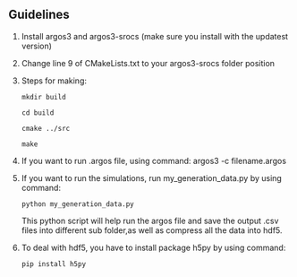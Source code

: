 ## Guidelines
1. Install argos3 and argos3-srocs (make sure you install with the updatest version)
2. Change line 9 of CMakeLists.txt to your argos3-srocs folder position
3. Steps for making:

   `mkdir build`
   
   `cd build`
   
   `cmake ../src`
   
    `make`
    
4. If you want to run .argos file, using command: argos3 -c filename.argos 
5. If you want to run the simulations, run my_generation_data.py by using command: 

   `python my_generation_data.py`
   
   This python script will help run the argos file and save the output .csv files into different sub folder,as well as compress all the data into hdf5.
6. To deal with hdf5, you have to install package h5py by using command:

    `pip install h5py`
